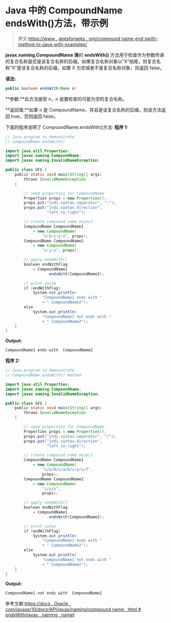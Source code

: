 # Java 中的 CompoundName endsWith()方法，带示例

> 原文:[https://www . geesforgeks . org/compound name-end swith-method-in-Java-with-examples/](https://www.geeksforgeeks.org/compoundname-endswith-method-in-java-with-examples/)

**javax.naming.CompoundName 类**的 **endsWith()** 方法用于检查作为参数传递的复合名称是否是该复合名称的后缀。如果复合名称对象以“X”结尾，则复合名称“X”是该复合名称的后缀。如果 X 为空或者不是复合名称对象，则返回 false。

**语法:**

```java
public boolean endsWith(Name n)

```

**参数:**此方法接受 n，n 是要检查的可能为空的复合名称。

**返回值:**如果 n 是 CompoundName，并且是该复合名称的后缀，则该方法返回 true，否则返回 false。

下面的程序说明了 CompoundName.endsWith()方法:
**程序 1:**

```java
// Java program to demonstrate
// CompoundName.endsWith()

import java.util.Properties;
import javax.naming.CompoundName;
import javax.naming.InvalidNameException;

public class GFG {
    public static void main(String[] args)
        throws InvalidNameException
    {

        // need properties for CompoundName
        Properties props = new Properties();
        props.put("jndi.syntax.separator", ":");
        props.put("jndi.syntax.direction",
                  "left_to_right");

        // create compound name object
        CompoundName CompoundName1
            = new CompoundName(
                "a:b:z:y:x", props);
        CompoundName CompoundName2
            = new CompoundName(
                "z:y:x", props);

        // apply endsWith()
        boolean endWithFlag
            = CompoundName1
                  .endsWith(CompoundName2);

        // print value
        if (endWithFlag)
            System.out.println(
                "CompoundName1 ends with "
                + " CompoundName2");
        else
            System.out.println(
                "CompoundName1 not ends with "
                + " CompoundName2");
    }
}
```

**Output:**

```java
CompoundName1 ends with  CompoundName2

```

**程序 2:**

```java
// Java program to demonstrate
// CompoundName.endsWith() method

import java.util.Properties;
import javax.naming.CompoundName;
import javax.naming.InvalidNameException;

public class GFG {
    public static void main(String[] args)
        throws InvalidNameException
    {

        // need properties for CompoundName
        Properties props = new Properties();
        props.put("jndi.syntax.separator", "/");
        props.put("jndi.syntax.direction",
                  "left_to_right");

        // create compound name object
        CompoundName CompoundName1
            = new CompoundName(
                "c/e/d/v/a/b/z/y/x/f",
                props);
        CompoundName CompoundName2
            = new CompoundName(
                "z/y/x",
                props);

        // apply endsWith()
        boolean endWithFlag
            = CompoundName1
                  .endsWith(CompoundName2);

        // print value
        if (endWithFlag)
            System.out.println(
                "CompoundName1 ends with "
                + " CompoundName2");
        else
            System.out.println(
                "CompoundName1 not ends with "
                + " CompoundName2");
    }
}
```

**Output:**

```java
CompoundName1 not ends with  CompoundName2

```

参考文献:[https://docs . Oracle . com/javase/10/docs/API/javax/naming/compound name . html # endsWith(javax . naming . name)](https://docs.oracle.com/javase/10/docs/api/javax/naming/CompoundName.html#endsWith(javax.naming.Name))